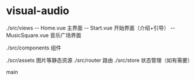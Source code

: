# visual-audio

./src/views  -- Home.vue          主界面
             -- Start.vue         开始界面（介绍+引导）
             -- MusicSquare.vue   音乐广场界面

./src/components  组件

./scr/assets  图片等静态资源
./src/router  路由
./src/store   状态管理（如有需要）

main



